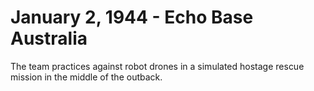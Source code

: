 # January 2, 1944 - Echo Base Australia

The team practices against robot drones in a simulated hostage rescue mission in the middle of the outback.
